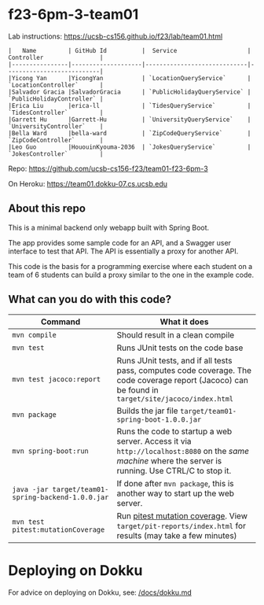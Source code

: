 # f23-6pm-3-team01

Lab instructions: <https://ucsb-cs156.github.io/f23/lab/team01.html>

```
|   Name         | GitHub Id          |  Service                    | Controller                |
|----------------|--------------------|-----------------------------|---------------------------| 
|Yicong Yan      |YicongYan           | `LocationQueryService`      | `LocationController`      |   
|Salvador Gracia |SalvadorGracia      | `PublicHolidayQueryService` | `PublicHolidayController` |   
|Erica Liu       |erica-ll            | `TidesQueryService`         | `TidesController`         |   
|Garrett Hu      |Garrett-Hu          | `UniversityQueryService`    | `UniversityController`    |
|Bella Ward      |bella-ward          | `ZipCodeQueryService`       | `ZipCodeController`       |
|Leo Guo         |HououinKyouma-2036  | `JokesQueryService`         | `JokesController`         |
```

Repo: https://github.com/ucsb-cs156-f23/team01-f23-6pm-3

On Heroku: https://team01.dokku-07.cs.ucsb.edu

## About this repo

This is a minimal backend only webapp built with Spring Boot.

The app provides some sample code for an API, and a Swagger user interface
to test that API.  The API is essentially a proxy for another API.

This code is the basis for a programming exercise where each student on a
team of 6 students can build a proxy similar to the one in the example code.

## What can you do with this code?

| Command | What it does   |
|----------|---------------------------------------|
| `mvn compile` | Should result in a clean compile |
| `mvn test` | Runs JUnit tests on the code base |
| `mvn test jacoco:report` | Runs JUnit tests, and if all tests pass, computes code coverage.  The code coverage report (Jacoco) can be found in `target/site/jacoco/index.html` |
| `mvn package` | Builds the jar file `target/team01-spring-boot-1.0.0.jar` |
| `mvn spring-boot:run` | Runs the code to startup a web server.  Access it via `http://localhost:8080` on the *same machine* where the server is running.  Use CTRL/C to stop it. |
| `java -jar target/team01-spring-backend-1.0.0.jar` | If done after `mvn package`, this is another way to start up the web server.|
| `mvn test pitest:mutationCoverage` | Run [pitest mutation coverage](https://pitest.org).  View `target/pit-reports/index.html` for results (may take a few minutes)|

# Deploying on Dokku

For advice on deploying on Dokku, see: [/docs/dokku.md](/docs/dokku.md)

